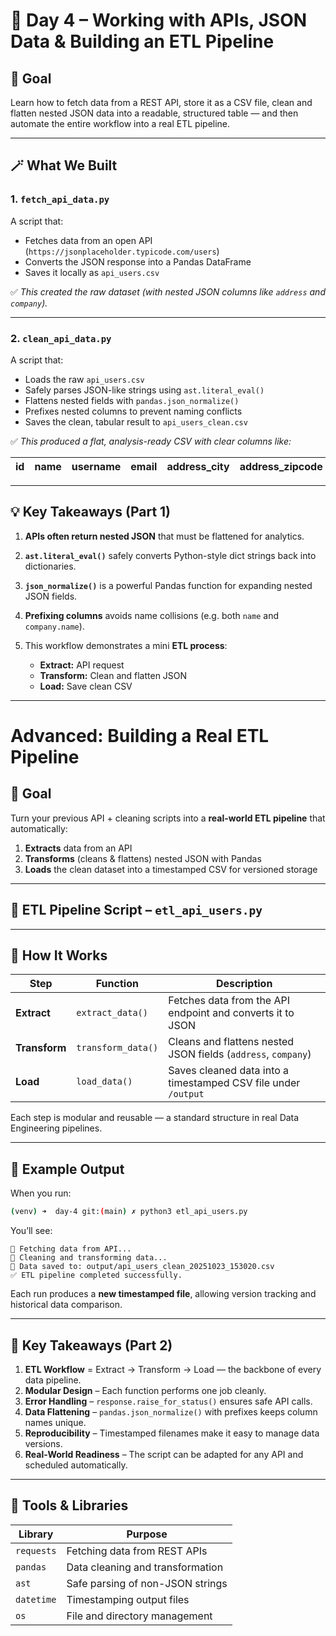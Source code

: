 # 🧩 Day 4 – Working with APIs, JSON Data & Building an ETL Pipeline

## 🎯 Goal

Learn how to fetch data from a REST API, store it as a CSV file, clean and flatten nested JSON data into a readable, structured table — and then automate the entire workflow into a real ETL pipeline.

---

## 🪄 What We Built

### 1. **`fetch_api_data.py`**

A script that:

* Fetches data from an open API (`https://jsonplaceholder.typicode.com/users`)
* Converts the JSON response into a Pandas DataFrame
* Saves it locally as `api_users.csv`

✅ *This created the raw dataset (with nested JSON columns like `address` and `company`).*

---

### 2. **`clean_api_data.py`**

A script that:

* Loads the raw `api_users.csv`
* Safely parses JSON-like strings using `ast.literal_eval()`
* Flattens nested fields with `pandas.json_normalize()`
* Prefixes nested columns to prevent naming conflicts
* Saves the clean, tabular result to `api_users_clean.csv`


✅ *This produced a flat, analysis-ready CSV with clear columns like:*

| id | name | username | email | address_city | address_zipcode | company_name | company_bs |
| -- | ---- | -------- | ----- | ------------ | --------------- | ------------ | ---------- |

---

## 💡 Key Takeaways (Part 1)

1. **APIs often return nested JSON** that must be flattened for analytics.
2. **`ast.literal_eval()`** safely converts Python-style dict strings back into dictionaries.
3. **`json_normalize()`** is a powerful Pandas function for expanding nested JSON fields.
4. **Prefixing columns** avoids name collisions (e.g. both `name` and `company.name`).
5. This workflow demonstrates a mini **ETL process**:

   * **Extract:** API request
   * **Transform:** Clean and flatten JSON
   * **Load:** Save clean CSV

---

# Advanced: Building a Real ETL Pipeline

## 🎯 Goal

Turn your previous API + cleaning scripts into a **real-world ETL pipeline** that automatically:

1. **Extracts** data from an API
2. **Transforms** (cleans & flattens) nested JSON with Pandas
3. **Loads** the clean dataset into a timestamped CSV for versioned storage

---

## 🧱 ETL Pipeline Script – `etl_api_users.py`

---

## 🧩 How It Works

| Step          | Function           | Description                                                    |
| ------------- | ------------------ | -------------------------------------------------------------- |
| **Extract**   | `extract_data()`   | Fetches data from the API endpoint and converts it to JSON     |
| **Transform** | `transform_data()` | Cleans and flattens nested JSON fields (`address`, `company`)  |
| **Load**      | `load_data()`      | Saves cleaned data into a timestamped CSV file under `/output` |

Each step is modular and reusable — a standard structure in real Data Engineering pipelines.

---

## 💾 Example Output

When you run:

```bash
(venv) ➜  day-4 git:(main) ✗ python3 etl_api_users.py
```

You’ll see:

```
📡 Fetching data from API...
🧹 Cleaning and transforming data...
💾 Data saved to: output/api_users_clean_20251023_153020.csv
✅ ETL pipeline completed successfully.
```

Each run produces a **new timestamped file**, allowing version tracking and historical data comparison.

---

## 🧠 Key Takeaways (Part 2)

1. **ETL Workflow** = Extract → Transform → Load — the backbone of every data pipeline.
2. **Modular Design** – Each function performs one job cleanly.
3. **Error Handling** – `response.raise_for_status()` ensures safe API calls.
4. **Data Flattening** – `pandas.json_normalize()` with prefixes keeps column names unique.
5. **Reproducibility** – Timestamped filenames make it easy to manage data versions.
6. **Real-World Readiness** – The script can be adapted for any API and scheduled automatically.

---

## 🧰 Tools & Libraries

| Library    | Purpose                          |
| ---------- | -------------------------------- |
| `requests` | Fetching data from REST APIs     |
| `pandas`   | Data cleaning and transformation |
| `ast`      | Safe parsing of non-JSON strings |
| `datetime` | Timestamping output files        |
| `os`       | File and directory management    |

